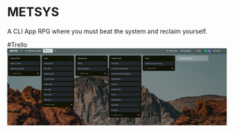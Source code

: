# METSYS
A CLI App RPG where you must beat the system and reclaim yourself. 



#Trello
<img src=image_2023-06-05_114513395.png>
